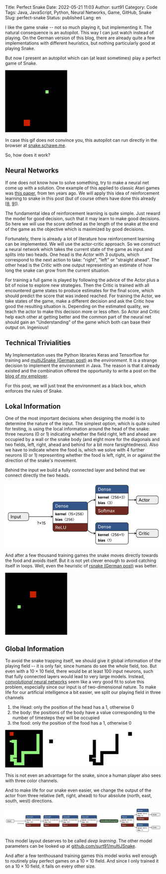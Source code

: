 Title: Perfect Snake
Date: 2022-05-21 11:03
Author: surt91
Category: Code
Tags: Java, JavaScript, Python, Neural Networks, Game, GitHub, Snake
Slug: perfect-snake
Status: published
Lang: en

I like the game snake -- not so much playing it, but implementing it. The natural consequence
is an autopilot. This way I can just watch instead of playing. On the German version of this
blog, there are already quite a few implementations with different heuristics, but nothing
particularly good at playing Snake.

But now I present an autopilot which can (at least sometimes) play a perfect game of Snake.

![A perfect game of Snake](/img/perfectsnake.gif)

In case this gif does not convince you, this autopilot can run directly in the browser
at [snake.schawe.me](https://snake.schawe.me/).

So, how does it work?

## Neural Networks

If one does not know how to solve something, try to make a neural net come up with a solution.
One example of this applied to classic Atari games was [this paper](https://arxiv.org/abs/1312.5602),
from ten years ago. We will apply this idea of reinforcement learning to snake in this post
(but of course others have done this already
[[8](https://github.com/pawel-kieliszczyk/snake-reinforcement-learning),
[9](https://towardsdatascience.com/learning-to-play-snake-at-1-million-fps-4aae8d36d2f1)]).

The fundamental idea of reinforcement learning is quite simple. Just reward the model for
good decision, such that it may learn to make good decisions. So here we will use the score
defined as the length of the snake at the end of the game as the objective which is
maximized by good decisions.

Fortunately, there is already a lot of literature how reinforcement learning can be
implemented. We will use the actor-critic approach. So we construct a neural network
which takes the current state of the game as input and splits into two heads. One
head is the *Actor* with 3 outputs, which correspond to the next action to take: "right",
"left" or "straight ahead". The other head is the *Critic* with one output representing
an estimate of how long the snake can grow from the current situation.

For training a full game is played by following the advice of the Actor plus a bit of noise
to explore new strategies. Then the Critic is trained with all encountered game states
to produce estimates for the final score, which should predict the score that was indeed
reached.
For training the Actor, we take states of the game, make a different decision and
ask the Critic how good the resulting situation is. Depending on the estimated quality,
we teach the actor to make this decision more or less often.
So Actor and Critic help each other at getting better and
the common part of the neural net should gain an "Understanding" of the game which both
can base their output on. Ingenious!

## Technical Trivialities

My Implementation uses the Python libraries Keras and Tensorflow for training and
[multiJSnake (German post)](https://blog.schawe.me/multijsnake.html) as
the *environment*. It is a strange decision to implement the environment in Java.
The reason is that it already existed and the combination offered the opportunity
to write a post on the
[blog of my employer](https://blog.codecentric.de/en/2021/11/java-classes-python/).

For this post, we will just treat the environment as a black box, which enforces the
rules of Snake.

## Lokal Information

One of the most important decisions when designing the model is to determine
the nature of the input. The simplest option, which is quite suited for testing,
is using the local information around the head of the snake: three neurons (0 or 1)
indicating whether the field right, left and ahead are occupied by a wall or the
snake body (and eight more for the diagonals and two fields, left, right, ahead and behind
for a bit more farsightedness). Also we have to indicate where the food is, which
we solve with 4 further neurons (0 or 1) representing whether the food is left,
right, in or against the direction of the snake's movement.

Behind the input we build a fully connected layer and behind that we
connect directly the two heads.

![Layout of the local neural network (Visualisierung: netron)](/img/nn_local.svg)

And after a few thousand training games
the snake moves directly towards the food and avoids itself. But it is not
yet clever enough to avoid catching itself in loops.
Well, even the heuristic of [rsnake (German post)](https://blog.schawe.me/rsnake.html)
was better.

![A few games with local information](/img/nn_local_game.gif)

## Global Information

To avoid the snake trapping itself, we should give it global information of the
playing field -- it is only fair, since humans do see the whole field, too.
But even with a $10 \times 10$ field, there would be at least 100 input neurons,
such that fully connected layers would lead to very large models. Instead,
[*convolutional* neural networks](https://en.wikipedia.org/wiki/Convolutional_neural_network)
seem like a very good fit to solve this problem, especially since our input is
of two-dimensional nature. To make life for our artificial intelligence a bit
easier, we split our playing field in three channels

1. the Head: only the position of the head has a 1, otherwise 0
2. the body: the  positions of the body have a value corresponding to the number of timesteps they will be occupied
3. the food: only the position of the food has a 1, otherwise 0

![The human view and what we show our neural net](/img/nn_snake_channels.png)

This is not even an advantage for the snake, since a human player also sees with three
color channels.

And to make life for our snake even easier, we change the output of the actor from
three relative (left, right, ahead) to four absolute (north, east, south, west)
directions.

![Layout of the convolutional neural networks (Visualisierung: netron)](/img/nn_global.svg)

This model layout deserves to be called *deep learning*. The other model parameters
can be looked up at [github.com/surt91/multiJSnake](https://github.com/surt91/multiJSnake).

And after a few tenthousand training games this model works well enough to
routinely play perfect games on a $10 \times 10$ field.
And since I only trained it on a  $10 \times 10$ field, it fails on every other size.
